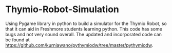 # Thymio-Robot-Simulation
Using Pygame library in python to build a simulator for the Thymio Robot, so that it can aid in Freshmore students learning python. This code has some bugs and not very sound overall. The updated and incorporated code can be found at https://github.com/kurniawano/pythymiodw/tree/master/pythymiodw. 
